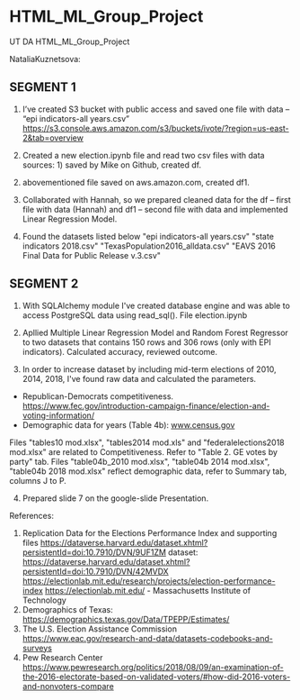 # HTML_ML_Group_Project
UT DA HTML_ML_Group_Project

NataliaKuznetsova:

## SEGMENT 1

1.	I’ve created S3 bucket with public access and saved one file with data – 
“epi indicators-all years.csv”
https://s3.console.aws.amazon.com/s3/buckets/ivote/?region=us-east-2&tab=overview

2.	Created a new election.ipynb file and read two csv files with data sources: 1) saved by Mike on Github, created df.
2) abovementioned file saved on aws.amazon.com, created df1.

3.	Collaborated with Hannah, so we prepared cleaned data for the df – first file with data (Hannah) and df1 – second file with data and implemented Linear Regression Model.

4. Found the datasets listed below
    "epi indicators-all years.csv"
    "state indicators 2018.csv"
    "TexasPopulation2016_alldata.csv"
    "EAVS 2016 Final Data for Public Release v.3.csv"
    
## SEGMENT 2    
    
1. With SQLAlchemy module I've created database engine and was able to access PostgreSQL data using read_sql(). File election.ipynb

2. Apllied Multiple Linear Regression Model and Random Forest Regressor to two datasets that contains 150 rows and 306 rows (only with EPI indicators). Calculated accuracy, reviewed outcome.

3. In order to increase dataset by including mid-term elections of 2010, 2014, 2018, I've found raw data and calculated the parameters.
- Republican-Democrats competitiveness.
 https://www.fec.gov/introduction-campaign-finance/election-and-voting-information/
 - Demographic data for  years (Table 4b):
  www.census.gov
  
Files "tables10 mod.xlsx", "tables2014 mod.xls" and "federalelections2018 mod.xlsx" are related to Competitiveness. Refer to "Table 2. GE votes by party" tab.
Files "table04b_2010 mod.xlsx", "table04b 2014 mod.xlsx", "table04b 2018 mod.xlsx" reflect demographic data, refer to Summary tab, columns J to P.

 4. Prepared slide 7 on the google-slide Presentation.

References:
1)	Replication Data for the Elections Performance Index and supporting files
https://dataverse.harvard.edu/dataset.xhtml?persistentId=doi:10.7910/DVN/9UF1ZM
dataset:
https://dataverse.harvard.edu/dataset.xhtml?persistentId=doi:10.7910/DVN/42MVDX
https://electionlab.mit.edu/research/projects/election-performance-index
https://electionlab.mit.edu/ - Massachusetts Institute of Technology
2)	Demographics of Texas:
https://demographics.texas.gov/Data/TPEPP/Estimates/
3)	The U.S. Election Assistance Commission
https://www.eac.gov/research-and-data/datasets-codebooks-and-surveys
4)	Pew Research Center
https://www.pewresearch.org/politics/2018/08/09/an-examination-of-the-2016-electorate-based-on-validated-voters/#how-did-2016-voters-and-nonvoters-compare


